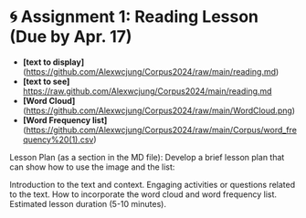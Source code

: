 
# 🌀 Assignment 1: Reading Lesson (Due by Apr. 17)

+ **[text to display]** (https://github.com/Alexwcjung/Corpus2024/raw/main/reading.md)
+ **[text to see]** https://raw.github.com/Alexwcjung/Corpus2024/main/reading.md
+ **[Word Cloud]**(https://github.com/Alexwcjung/Corpus2024/raw/main/WordCloud.png)
+ **[Word Frequency list]** (https://github.com/Alexwcjung/Corpus2024/raw/main/Corpus/word_frequency%20(1).csv)

Lesson Plan (as a section in the MD file): Develop a brief lesson plan that can show how to use the image and the list:

Introduction to the text and context.
Engaging activities or questions related to the text.
How to incorporate the word cloud and word frequency list.
Estimated lesson duration (5-10 minutes).

